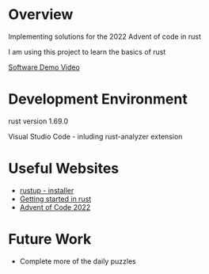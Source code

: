 # Overview

Implementing solutions for the 2022 Advent of code in rust

I am using this project to learn the basics of rust

[Software Demo Video](https://youtu.be/ef479ImSDSA)

# Development Environment

rust version  1.69.0

Visual Studio Code - inluding rust-analyzer extension


# Useful Websites

- [rustup - installer](https://www.rust-lang.org/tools/install)
- [Getting started in rust](https://www.rust-lang.org/learn)
- [Advent of Code 2022](https://adventofcode.com/2022)


# Future Work

- Complete more of the daily puzzles 

